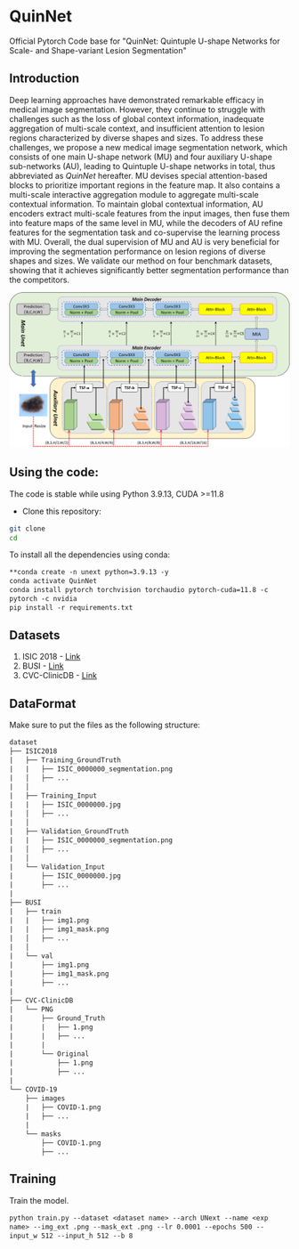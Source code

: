 # QuinNet
Official Pytorch Code base for "QuinNet: Quintuple U-shape Networks for Scale- and Shape-variant Lesion Segmentation"

## Introduction
Deep learning approaches have demonstrated remarkable efficacy in medical image segmentation. However, they continue to struggle with challenges such as the loss of global context information, inadequate aggregation of multi-scale context, and insufficient attention to lesion regions characterized by diverse shapes and sizes. To address these challenges, we propose a new medical image segmentation network, which consists of one main U-shape network (MU) and four auxiliary U-shape sub-networks (AU), leading to Quintuple U-shape networks in total, thus abbreviated as *QuinNet* hereafter. MU devises special attention-based blocks to prioritize important regions in the feature map. It also contains a multi-scale interactive aggregation module to aggregate multi-scale contextual information. To maintain global contextual information, AU encoders extract multi-scale features from the input images, then fuse them into feature maps of the same level in MU, while the decoders of AU refine features for the segmentation task and co-supervise the learning process with MU. Overall, the dual supervision of MU and AU is very beneficial for improving the segmentation performance on lesion regions of diverse shapes and sizes. We validate our method on four benchmark datasets, showing that it achieves significantly better  segmentation performance than the competitors. 
<p align="center">
  <img src="imgs/QuinNet.png"/>
</p>

## Using the code:
The code is stable while using Python 3.9.13, CUDA >=11.8
- Clone this repository:
```bash
git clone 
cd 
```
To install all the dependencies using conda:
```
**conda create -n unext python=3.9.13 -y
conda activate QuinNet
conda install pytorch torchvision torchaudio pytorch-cuda=11.8 -c pytorch -c nvidia
pip install -r requirements.txt
```

## Datasets
1) ISIC 2018 - [Link](https://challenge.isic-archive.com/data/)
2) BUSI - [Link](https://www.kaggle.com/aryashah2k/breast-ultrasound-images-dataset)
3) CVC-ClinicDB - [Link](https://www.dropbox.com/scl/fi/ky766dwcxt9meq3aklkip/CVC-ClinicDB.rar?rlkey=61xclnrraadf1niqdvldlds93&e=1&dl=0)

## DataFormat
Make sure to put the files as the following structure:
```
dataset
├── ISIC2018
|   ├── Training_GroundTruth
|   |   ├── ISIC_0000000_segmentation.png
|   │   ├── ...
|   │
|   ├── Training_Input
|   |   ├── ISIC_0000000.jpg
|   │   ├── ...
|   │
|   ├── Validation_GroundTruth
|   |   ├── ISIC_0000000_segmentation.png
|   │   ├── ...
|   │
|   └── Validation_Input
|       ├── ISIC_0000000.jpg
|       ├── ...
|
├── BUSI
|   ├── train
|   |   ├── img1.png
|   |   ├── img1_mask.png
|   │   ├── ...
|   │
|   └── val
|       ├── img1.png
|       ├── img1_mask.png
|       ├── ...
|
├── CVC-ClinicDB
|   └── PNG
|       ├── Ground_Truth
|       |   ├── 1.png
|       |   ├── ...
|       |
|       └── Original
|           ├── 1.png
|           ├── ...
|
└── COVID-19
    ├── images
    |   ├── COVID-1.png
    |   ├── ...
    |
    └── masks
        ├── COVID-1.png
        ├── ...
```

## Training
Train the model.
```
python train.py --dataset <dataset name> --arch UNext --name <exp name> --img_ext .png --mask_ext .png --lr 0.0001 --epochs 500 --input_w 512 --input_h 512 --b 8
```
